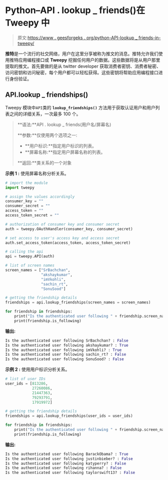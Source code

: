 # Python–API . lookup _ friends()在 Tweepy 中

> 原文:[https://www . geesforgeks . org/python-API-lookup _ friends-in-tweepy/](https://www.geeksforgeeks.org/python-api-lookup_friendships-in-tweepy/)

**推特**是一个流行的社交网络，用户在这里分享被称为推文的消息。推特允许我们使用推特应用编程接口或 **Tweepy** 挖掘任何用户的数据。这些数据将是从用户那里提取的推文。首先要做的是从 twitter developer 获取消费者密钥、消费者秘密、访问密钥和访问秘密，每个用户都可以轻松获得。这些密钥将帮助应用编程接口进行身份验证。

## API.lookup _ friendships()

Tweepy 模块中`API`类的 **`lookup_friendships()`** 方法用于获取认证用户和用户列表之间的详细关系，一次最多 100 个。

> **语法:**API . lookup _ friends(用户名/屏幕名)
> 
> **参数:**仅使用两个选项之一:
> 
> *   **用户标识:**指定用户标识的列表。
> *   **屏幕名称:**指定用户屏幕名称的列表。
> 
> **返回:**类关系的一个对象

**示例 1 :** 使用屏幕名称分析关系。

```py
# import the module
import tweepy

# assign the values accordingly
consumer_key = ""
consumer_secret = ""
access_token = ""
access_token_secret = ""

# authorization of consumer key and consumer secret
auth = tweepy.OAuthHandler(consumer_key, consumer_secret)

# set access to user's access key and access secret 
auth.set_access_token(access_token, access_token_secret)

# calling the api 
api = tweepy.API(auth)

# list of screen names
screen_names = ["SrBachchan",
                "akshaykumar",
                "imVkohli",
                "sachin_rt",
                "SonuSood"]

# getting the friendship details
friendships = api.lookup_friendships(screen_names = screen_names)

for friendship in friendships:
    print("Is the authenticated user following " + friendship.screen_name, end = "? : ")
    print(friendship.is_following)
```

**输出:**

```py
Is the authenticated user following SrBachchan? : False
Is the authenticated user following akshaykumar? : True
Is the authenticated user following imVkohli? : True
Is the authenticated user following sachin_rt? : False
Is the authenticated user following SonuSood? : False

```

**示例 2 :** 使用用户标识分析关系。

```py
# list of user IDs
user_ids = [813286,
            27260086,
            21447363,
            79293791,
            17919972]

# getting the friendship details
friendships = api.lookup_friendships(user_ids = user_ids)

for friendship in friendships:
    print("Is the authenticated user following " + friendship.screen_name, end = "? : ")
    print(friendship.is_following)
```

**输出:**

```py
Is the authenticated user following BarackObama? : True
Is the authenticated user following justinbieber? : False
Is the authenticated user following katyperry? : False
Is the authenticated user following rihanna? : False
Is the authenticated user following taylorswift13? : False

```